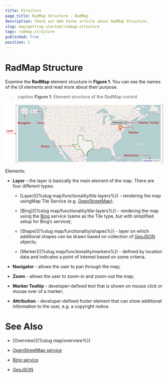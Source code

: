 ```yaml
---
title: Structure
page_title: RadMap Structure - RadMap
description: Check our Web Forms article about RadMap Structure.
slug: map/getting-started/radmap-structure
tags: radmap,structure
published: True
position: 1
---
```


# RadMap Structure

Examine the **RadMap** element structure in **Figure 1**. You can see the names of the UI elements and read more about their purpose.

>caption **Figure 1**: Element structure of the RadMap control

![Image illustrating the element structure of the RadMap control](images/Map_Element_Structure.png)

Elements:

* **Layer** – the layer is basically the main element of the map. There are four different types:

	* [Layer]({%slug map/functionality/tile-layers%}) - rendering the map usingMap Tile Service (e.g.	[OpenStreetMap](https://www.openstreetmap.org));

	* [Bing]({%slug map/functionality/tile-layers%}) - rendering the map using the	[Bing](https://www.bingmapsportal.com/) service (same as the Tile type, but with simplified setup for Bing’s service);

	* [Shape]({%slug map/functionality/shapes%}) - layer on which additional shapes can be drawn based on collection of	[GeoJSON](https://geojson.org/) objects;

	* [Marker]({%slug map/functionality/markers%}) - defined by location data and indicates a point of interest based on some criteria.

* **Navigator** - allows the user to pan through the map;

* **Zoom** - allows the user to zoom-in and zoom-out the map;

* **Marker Tooltip** - developer-defined text that is shown on mouse click or mouse over of a marker;

* **Attribution** - developer-defined footer element that can show additional information to the user, e.g. a copyright notice.

# See Also

 * [Overview]({%slug map/overview%})

 * [OpenStreetMap service](https://www.openstreetmap.org)

 * [Bing service](https://www.bingmapsportal.com/)

 * [GeoJSON](https://geojson.org/)

